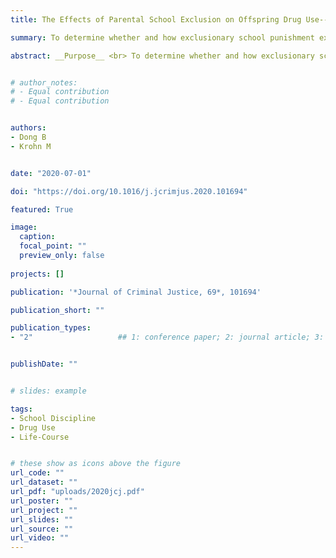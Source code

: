 ```yaml
---
title: The Effects of Parental School Exclusion on Offspring Drug Use--An Intergenerational Path Analysis

summary: To determine whether and how exclusionary school punishment experienced by parents affects the drug use of their offspring.

abstract: __Purpose__ <br> To determine whether and how exclusionary school punishment experienced by parents affects the drug use of their offspring. <br> __Methods__ <br> Using panel data of 360 parent-child dyads from the Rochester Youth Developmental Study and its intergenerational component, the Rochester Intergenerational Study, we conduct path analysis to evaluate the adequacy of a theoretical model that explicates the intergenerational pathways from parental school exclusion to offspring drug use. <br> __Results__ <br> Parents who were suspended or expelled during adolescence are more likely to drop out of school, which, in turn, leads to parental adult drug use, economic hardship, and ineffective parenting of their children. As a result, their offspring are likely to hold attitudes/beliefs favoring drug use and have reduced bonding to school, which, ultimately, contribute to offspring drug use. <br> __Conclusions__ <br> Exclusionary school disciplinary practices not only result in a number of adverse collateral consequences within one generation of respondents, the negative effects of such experiences are also felt by the next generation. Therefore, exclusionary school punishment should only be used as a last resort. Whenever possible, disciplinary practices in school need to involve inclusionary efforts to re-integrate students into the larger school community.


# author_notes:
# - Equal contribution
# - Equal contribution


authors:
- Dong B
- Krohn M


date: "2020-07-01"

doi: "https://doi.org/10.1016/j.jcrimjus.2020.101694"

featured: True

image:
  caption: 
  focal_point: ""
  preview_only: false
  
projects: []

publication: '*Journal of Criminal Justice, 69*, 101694'

publication_short: ""

publication_types:
- "2"                   ## 1: conference paper; 2: journal article; 3: preprint; 4: reprot ... 


publishDate: ""


# slides: example

tags:
- School Discipline
- Drug Use
- Life-Course


# these show as icons above the figure
url_code: ""
url_dataset: ""
url_pdf: "uploads/2020jcj.pdf"
url_poster: ""
url_project: ""
url_slides: ""
url_source: ""
url_video: ""
---
```

